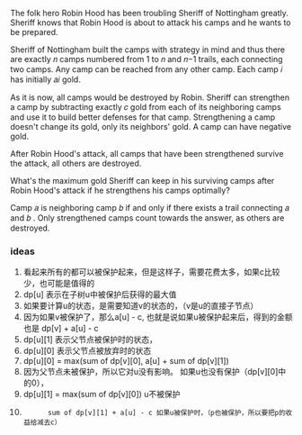 The folk hero Robin Hood has been troubling Sheriff of Nottingham greatly. Sheriff knows that Robin Hood is about to attack his camps and he wants to be prepared.

Sheriff of Nottingham built the camps with strategy in mind and thus there are exactly 𝑛
 camps numbered from 1
 to 𝑛
 and 𝑛−1
 trails, each connecting two camps. Any camp can be reached from any other camp. Each camp 𝑖
 has initially 𝑎𝑖
 gold.

As it is now, all camps would be destroyed by Robin. Sheriff can strengthen a camp by subtracting exactly 𝑐
 gold from each of its neighboring camps and use it to build better defenses for that camp. Strengthening a camp doesn't change its gold, only its neighbors' gold. A camp can have negative gold.

After Robin Hood's attack, all camps that have been strengthened survive the attack, all others are destroyed.

What's the maximum gold Sheriff can keep in his surviving camps after Robin Hood's attack if he strengthens his camps optimally?

Camp 𝑎
 is neighboring camp 𝑏
 if and only if there exists a trail connecting 𝑎
 and 𝑏
. Only strengthened camps count towards the answer, as others are destroyed.

### ideas
1. 看起来所有的都可以被保护起来，但是这样子，需要花费太多，如果c比较少，也可能是值得的
2. dp[u] 表示在子树u中被保护后获得的最大值
3. 如果要计算u的状态，是需要知道v的状态的，（v是u的直接子节点）
4. 因为如果v被保护了，那么a[u] - c, 也就是说如果u被保护起来后，得到的金额也是 dp[v] + a[u] - c
5. dp[u][1] 表示父节点被保护时的状态，
6. dp[u][0] 表示父节点被放弃时的状态
7. dp[u][0] = max(sum of dp[v][0], a[u] + sum of dp[v][1])
8. 因为父节点未被保护，所以它对u没有影响。 如果u也没有保护（dp[v][0]中的0），
9. dp[u][1] = max(sum of dp[v][0]) u不被保护
10.           sum of dp[v][1] + a[u] - c 如果u被保护时，（p也被保护，所以要把p的收益给减去c）